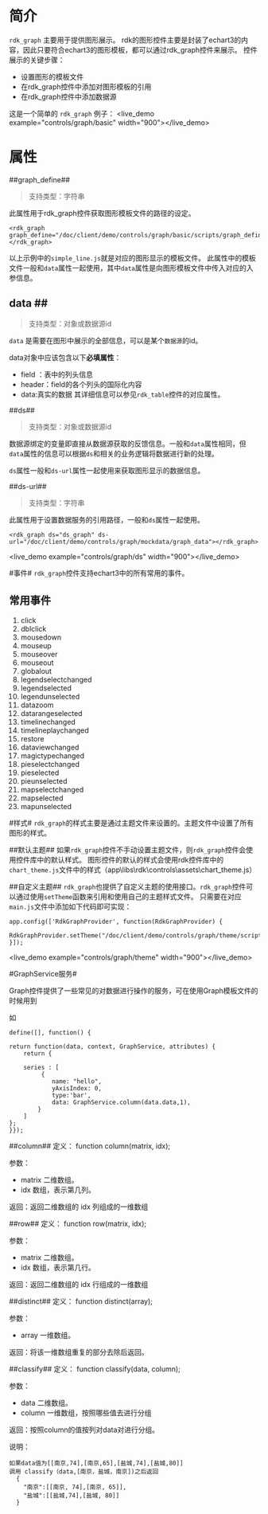 
# 简介 #

`rdk_graph` 主要用于提供图形展示。
rdk的图形控件主要是封装了echart3的内容，因此只要符合echart3的图形模板，都可以通过rdk_graph控件来展示。
控件展示的关键步骤：

- 设置图形的模板文件
- 在rdk_graph控件中添加对图形模板的引用
- 在rdk_graph控件中添加数据源

这是一个简单的 `rdk_graph` 例子：
<live_demo example="controls/graph/basic" width="900"></live_demo>

# 属性 #

##graph_define##
> 支持类型：字符串

此属性用于rdk_graph控件获取图形模板文件的路径的设定。

    <rdk_graph graph_define="/doc/client/demo/controls/graph/basic/scripts/graph_define/simple_line.js">
    </rdk_graph>

以上示例中的`simple_line.js`就是对应的图形显示的模板文件。
此属性中的模板文件一般和`data`属性一起使用，其中`data`属性是向图形模板文件中传入对应的入参信息。

## data <binding></binding>##
> 支持类型：对象或数据源id

`data` 是需要在图形中展示的全部信息，可以是某个`数据源`的id。

data对象中应该包含以下**必填属性**：

- field 	：表中的列头信息
- header：field的各个列头的国际化内容
- data:真实的数据
其详细信息可以参见`rdk_table`控件的对应属性。

##ds##
> 支持类型：对象或数据源id

数据源绑定的变量即直接从数据源获取的反馈信息。一般和`data`属性相同，但`data`属性的信息可以根据`ds`和相关的业务逻辑将数据进行新的处理。

`ds`属性一般和`ds-url`属性一起使用来获取图形显示的数据信息。

##ds-url##
> 支持类型：字符串

此属性用于设置数据服务的引用路径，一般和`ds`属性一起使用。

    <rdk_graph ds="ds_graph" ds-url="/doc/client/demo/controls/graph/mockdata/graph_data"></rdk_graph>

<live_demo example="controls/graph/ds" width="900"></live_demo>

#事件#
`rdk_graph`控件支持echart3中的所有常用的事件。

## 常用事件 ##
1. click
1. dblclick
1. mousedown
1. mouseup
1. mouseover
1. mouseout
1. globalout
1. legendselectchanged
1. legendselected
1. legendunselected
1. datazoom
1. datarangeselected
1. timelinechanged
1. timelineplaychanged
1. restore
1. dataviewchanged
1. magictypechanged
1. pieselectchanged
1. pieselected
1. pieunselected
1. mapselectchanged
1. mapselected
1. mapunselected

#样式#
`rdk_graph`的样式主要是通过主题文件来设置的。主题文件中设置了所有图形的样式。

##默认主题##
如果`rdk_graph`控件不手动设置主题文件，则`rdk_graph`控件会使用控件库中的默认样式。
图形控件的默认的样式会使用rdk控件库中的`chart_theme.js`文件中的样式（app\libs\rdk\controls\assets\chart_theme.js）

##自定义主题##
`rdk_graph`也提供了自定义主题的使用接口。`rdk_graph`控件可以通过使用`setTheme`函数来引用和使用自己的主题样式文件。
只需要在对应`main.js`文件中添加如下代码即可实现：

    app.config(['RdkGraphProvider', function(RdkGraphProvider) {
    	RdkGraphProvider.setTheme("/doc/client/demo/controls/graph/theme/scripts/theme/theme.js");
	}]);

<live_demo example="controls/graph/theme" width="900"></live_demo>

#GraphService服务#

Graph控件提供了一些常见的对数据进行操作的服务，可在使用Graph模板文件的时候用到

如

~~~
define([], function() {

return function(data, context, GraphService, attributes) {  
	return {
	   
    series : [
         {
            name: "hello",
            yAxisIndex: 0,
            type:'bar',
            data: GraphService.column(data.data,1), 
        }
    ]
};
}});

~~~
##column##
定义：
	function column(matrix, idx);

参数：

- matrix 二维数组。
- idx 数组，表示第几列。

返回：返回二维数组的 idx 列组成的一维数组

##row##
定义：
	function row(matrix, idx);

参数：

- matrix 二维数组。
- idx 数组，表示第几行。

返回：返回二维数组的 idx 行组成的一维数组

##distinct##
定义：
	function distinct(array);

参数：

- array 一维数组。

返回：将该一维数组重复的部分去除后返回。

##classify##
定义：
	function classify(data, column);

参数：

- data 二维数组。
- column 一维数组，按照哪些值去进行分组

返回：按照column的值按列对data对进行分组。

说明：
~~~
如果data值为[[南京,74],[南京,65],[盐城,74],[盐城,80]]
调用 classify（data,[南京，盐城，南京])之后返回
  {
    "南京":[[南京, 74],[南京, 65]],
    "盐城":[[盐城,74],[盐城, 80]]
  }
~~~

